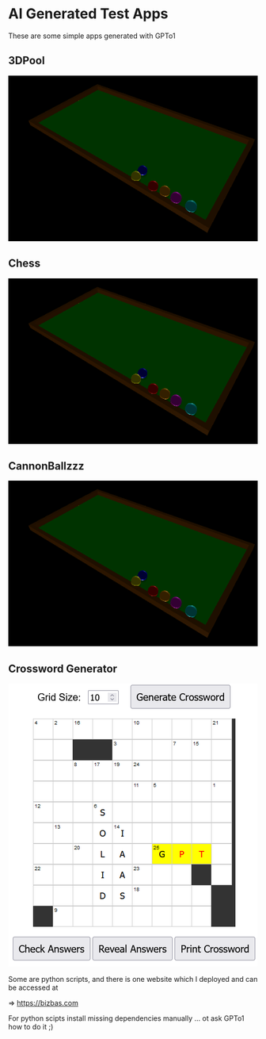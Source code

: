 # AI Generated Test Apps

These are some simple apps generated with GPTo1

## 3DPool
![Screenshot](./screenshots/pool.png)


## Chess
![Screenshot](./screenshots/pool.png)

## CannonBallzzz
![Screenshot](./screenshots/pool.png)


## Crossword Generator
![Screenshot](./screenshots/cross.png)

Some are python scripts, and there is one website which I deployed and can be accessed at
 
=> https://bizbas.com

For python scipts install missing dependencies manually ... ot ask GPTo1 how to do it ;)
